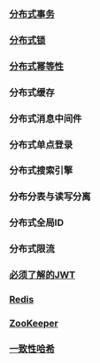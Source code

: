 ### [分布式事务](./Distributed_Transaction.md)

### [分布式锁](./Distributed_Lock.md)

### [分布式幂等性](./Distributed_Idempotence.md)

### 分布式缓存

### 分布式消息中间件

### 分布式单点登录

### 分布式搜索引擎

### 分布分表与读写分离

### 分布式全局ID

### 分布式限流

### [必须了解的JWT](./JWT/Jwt.md)

### [Redis](./Redis/Redis_Index.md)

### [ZooKeeper](./ZooKeeper/ZooKeeper_Index.md)

### [一致性哈希](./Consistency_Hash.md)